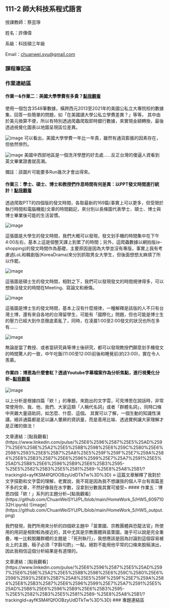 ## 111-2 師大科技系程式語言
授課教師：蔡芸琤</p>
姓名：許傳偉</p>
系級：科技碩三年級</p>
Email：<chuanwei.syu@gmail.com></p>
### 課程筆記區
### 作業連結區
#### 作業一&作業二：美國大學學費有多貴？[點我觀看](https://github.com/ChuanWeiSYU/PL/blob/main/HomeWork_1/HW1_60971032H.ipynb)
使用一個包含3548筆數據，橫跨西元2013至2021年的美國公私立大專院校的數據集，回答一些簡單的問題，如「在美國讀大學公私立學費差異？」等等。
其中由於美元換算不便，所以有特別透過爬蟲爬取即時銀行數據，來實現金額轉換，最後透過視覺化圖表以地圖呈現區位差異。</p>
![image](https://github.com/ChuanWeiSYU/PL/blob/main/HomeWork_1/plot1.png)
可以看出，美國大學學費一年比一年貴，雖然有通貨膨脹的因素存在，但依然慘烈。</p>
![image](https://github.com/ChuanWeiSYU/PL/blob/main/HomeWork_1/plot2.png)
美國中西部地區是一個洗洋學歷的好去處……反正台灣的傻逼人資看到英文畢業證書就高潮。</p>
備註：該圖片可能要多Run幾次才會出得來。
#### 作業三：學士、碩士、博士和教授們作息時間有何差異：以PPT發文時間進行統計！[點我觀看](https://github.com/ChuanWeiSYU/PL/blob/main/HomeWork_3/HW3_60971032H.ipynb)
透過爬取PTT的四個版的發文時間，各取最新的169篇(事實上可以更多，但受限於執行時間和電腦機能)文章的時間戳記，來分別以長條圖代表學士、碩士、博士與博士畢業後可能的生活習慣。</p>
![image](https://github.com/ChuanWeiSYU/PL/blob/main/HomeWork_3/%E5%AD%B8%E5%A3%AB%E6%AC%A1%E6%95%B8%E5%88%86%E9%85%8D.png)</p>
這張圖是大學生的發文時間，我們大概可以發現，發文划手機的時間集中在下午4:00左右，基本上這是個整天課上到累了的時間；另外，這爬蟲數據以網拍版(e-shopping)的發文時間作為基礎，主要原因是因為大學並沒有專版，事實上我有考慮過LoL和韓劇版(KoreaDrama)來分別抓取男女大學生，但後面想想太麻煩了所以作罷。</p>
![image](https://github.com/ChuanWeiSYU/PL/blob/main/HomeWork_3/%E7%A2%A9%E5%A3%AB%E6%AC%A1%E6%95%B8%E5%88%86%E9%85%8D.png)</p>
這張圖是碩士生的發文時間，相對之下，我們可以發現發文的時間規律得多，可以想像沒發文的時間在Meeting、寫論文和療傷。</p>
![image](https://github.com/ChuanWeiSYU/PL/blob/main/HomeWork_3/%E5%8D%9A%E5%A3%AB%E6%AC%A1%E6%95%B8%E5%88%86%E9%85%8D.png)</p>
這張圖是博士生的發文時間，基本上沒有什麼規律，一種解釋是該版的人不只有台灣土博，還有來自各地的台灣留學生，可能有「國際化」問題，但也可能是博士生的壓力已經大到作息徹底紊亂了，同時，在凌晨1:00至2:00發文的狀況也所在多有……</p>
![image](https://github.com/ChuanWeiSYU/PL/blob/main/HomeWork_3/%E5%8D%9A%E5%A3%AB%E5%BE%8C%E6%AC%A1%E6%95%B8%E5%88%86%E9%85%8D.png)</p>
無論是當了教授、或者當研究員等博士後研究，都可以發現教授們願意划手機發文的時間驚人的一致，中午吃飯(11:00至12:00)前後和睡覺前(約23:00)，實在令人羨慕。</p>
#### 作業四：博恩為什麼會紅？透過Youtube字幕檔案作為分析焦點，進行視覺化分析~[點我觀看](https://github.com/ChuanWeiSYU/PL/blob/main/HomeWork_4/HW4_60971032H.ipynb)
![image](https://github.com/ChuanWeiSYU/PL/blob/main/HomeWork_4/%E8%BC%B8%E5%87%BA%E6%AA%94%E6%A1%88.png)</p>
以上分析是根據四篇「欸！」的專題，來跑出的文字雲，可見博恩在說話時，非常常使用你、我、他、我們、大家這類「人稱代名詞」或者「群體名詞」，同時口條中夾雜大量語助詞，如怎麼、什麼、這個。
其實可以了解，一個生動的知識性演講，絕非通篇都是足以讓人暈厥的資訊量，而是善用比喻、透過實例讓大家理解才是正確的做法！
</p>
</p>文章連結：[點我觀看](https://www.linkedin.com/pulse/%25E6%2596%2587%25E5%25AD%2597%25E6%258E%25A2%25E5%258B%2598%25E6%259C%2580%25E6%2598%2593%25E8%25B7%25A8%25E5%259F%259F%25E7%259A%2584%25E8%25B3%2587%25E6%2596%2599%25E7%25A7%2591%25E5%25AD%25B8%25E6%2596%25B9%25E6%25B3%2595-%25E5%2582%25B3%25E5%2581%2589-%25E8%25A8%25B1/?trackingId=ayfKSM4fQfOOBzyUdDTkTw%3D%3D)
←這篇文章解釋了我對於文字探勘和文字雲的理解，老實說，我不寫是因為我不想讓我的個人平台有兩篇差不多的文章，不然好像我在水字數，沒拿到分數我其實可接受~
#### 作業五：博恩四個「欸！」系列的主題分析~[點我觀看](https://github.com/ChuanWeiSYU/PL/blob/main/HomeWork_5/HW5_60971032H.ipynb)
![image](https://github.com/ChuanWeiSYU/PL/blob/main/HomeWork_5/HW5_output.png)</p>
我們發現，我們所用來分析的四個欸主題中「苗栗國、宗教團體與恐龍法官」所使用的用詞是相對較為接近的，其中尤其是宗教團體與苗栗國，幾乎可以說是完全重疊，唯一比較脫離群體的主題是：「死刑執行」，我想應該是因為討論到這個容易被炎上的主題，稿子必須「字斟句酌」一點，絕對不能用他平常的口條來脫稿演出，因此我相信這個分析結果是有道理的。
</p>
</p>文章連結：[點我觀看](https://www.linkedin.com/pulse/%25E6%2596%2587%25E5%25AD%2597%25E6%258E%25A2%25E5%258B%2598%25E6%259C%2580%25E6%2598%2593%25E8%25B7%25A8%25E5%259F%259F%25E7%259A%2584%25E8%25B3%2587%25E6%2596%2599%25E7%25A7%2591%25E5%25AD%25B8%25E6%2596%25B9%25E6%25B3%2595-%25E5%2582%25B3%25E5%2581%2589-%25E8%25A8%25B1/?trackingId=ayfKSM4fQfOOBzyUdDTkTw%3D%3D)
### 專題連結區
